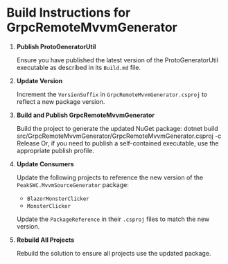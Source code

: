 ﻿# Build Instructions for GrpcRemoteMvvmGenerator

1. **Publish ProtoGeneratorUtil**

   Ensure you have published the latest version of the ProtoGeneratorUtil executable as described in its `Build.md` file.

2. **Update Version**

   Increment the `VersionSuffix` in `GrpcRemoteMvvmGenerator.csproj` to reflect a new package version.

3. **Build and Publish GrpcRemoteMvvmGenerator**

   Build the project to generate the updated NuGet package:
dotnet build src/GrpcRemoteMvvmGenerator/GrpcRemoteMvvmGenerator.csproj -c Release
   Or, if you need to publish a self-contained executable, use the appropriate publish profile.

4. **Update Consumers**

   Update the following projects to reference the new version of the `PeakSWC.MvvmSourceGenerator` package:
   - `BlazorMonsterClicker`
   - `MonsterClicker`

   Update the `PackageReference` in their `.csproj` files to match the new version.

5. **Rebuild All Projects**

   Rebuild the solution to ensure all projects use the updated package.
